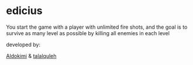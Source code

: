 # edicius
You start the game with a player with unlimited fire shots, and the goal is to survive as many level as possible by killing all enemies in each level

developed by:

<a href="https://github.com/Aldokimi">Aldokimi</a> & <a href="https://github.com/talalquleh">talalquleh</a>

